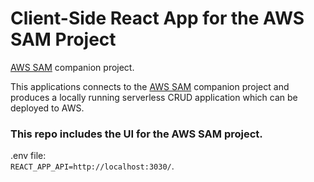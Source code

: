 # Client-Side React App for the AWS SAM Project
[AWS SAM](https://github.com/osflin/aws-sam) companion project.  

This applications connects to the [AWS SAM](https://github.com/osflin/aws-sam) companion project and produces a locally running serverless CRUD application which can be deployed to AWS.

### This repo includes the UI for the AWS SAM project.

.env file:  
`REACT_APP_API=http://localhost:3030/`.
